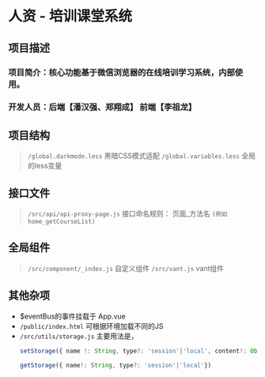 # 人资 - 培训课堂系统
## 项目描述
### 项目简介：核心功能基于微信浏览器的在线培训学习系统，内部使用。
### 开发人员：后端【潘汉强、郑翔成】 前端【李祖龙】
## 项目结构
>   `/global.darkmode.less` 黑暗CSS模式适配
>   `/global.variables.less` 全局的less变量
## 接口文件
>   `/src/api/api-proxy-page.js` 接口命名规则： 页面_方法名 `(例如home_getCourseList)`
## 全局组件
>   `/src/component/_index.js` 自定义组件
>   `/src/vant.js` vant组件
## 其他杂项
- $eventBus的事件挂载于 App.vue
- `/public/index.html` 可根据环境加载不同的JS
- `/src/utils/storage.js` 主要用法是，   
    ```javascript
    setStorage({ name !: String, type?: 'session'|'local', content!: Object})
    
    getStorage({ name!: String, type?: 'session'|'local'})